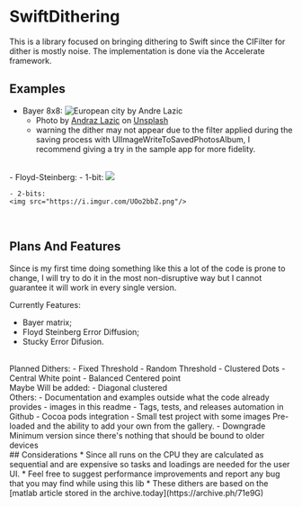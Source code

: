 # SwiftDithering

This is a library focused on bringing dithering to Swift since the CIFilter for dither is mostly noise.
The implementation is done via the Accelerate framework.
<br>
## Examples
- Bayer 8x8:
    ![European city by Andre Lazic](./Sample/SampleImages/CityComparison.png)
    - Photo by <a href="https://unsplash.com/@andrazlazic?utm_source=unsplash&utm_medium=referral&utm_content=creditCopyText">Andraz Lazic</a> on <a href="https://unsplash.com/photos/5suzgCS6mIc?utm_source=unsplash&utm_medium=referral&utm_content=creditCopyText">Unsplash</a>
    - warning the dither may not appear due to the filter applied during the saving process with UIImageWriteToSavedPhotosAlbum, I recommend giving a try in the sample app for more fidelity.
<br>
- Floyd-Steinberg:
    - 1-bit:
    <img src="https://i.imgur.com/tyzuqXu.png"/>

 <br>

    - 2-bits:
    <img src="https://i.imgur.com/UOo2bbZ.png"/>

<br>

## Plans And Features
Since is my first time doing something like this a lot of the code is prone to change, I will try to do it in the most non-disruptive way but I cannot guarantee it will work in every single version.

Currently Features:
 - Bayer matrix;
 - Floyd Steinberg Error Diffusion;
 - Stucky Error Difusion.
 <br>
Planned Dithers:
 - Fixed Threshold
 - Random Threshold 
 - Clustered Dots
 - Central White point
 - Balanced Centered point
<br>
 Maybe Will be added:
 - Diagonal clustered
<br>
 Others:
 - Documentation and examples outside what the code already provides
 - images in this readme
 - Tags, tests, and releases automation in Github
 - Cocoa pods integration
 - Small test project with some images Pre-loaded and the ability to add your own from the gallery.
 - Downgrade Minimum version since there's nothing that should be bound to older devices
 
<br>
 ## Considerations
* Since all runs on the CPU they are calculated as sequential and are expensive so tasks and loadings are needed for the user UI.
* Feel free to suggest performance improvements and report any bug that you may find while using this lib
* These dithers are based on the [matlab article stored in the archive.today](https://archive.ph/71e9G)
